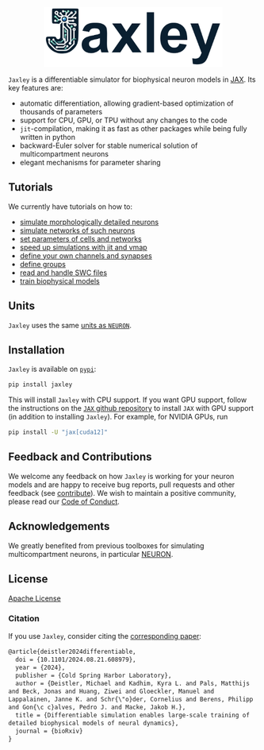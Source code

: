 
<p align="center">
  <img src="logo.png?raw=true" width="360">
</p>

`Jaxley` is a differentiable simulator for biophysical neuron models in [JAX](https://github.com/google/jax). Its key features are:

- automatic differentiation, allowing gradient-based optimization of thousands of parameters  
- support for CPU, GPU, or TPU without any changes to the code  
- `jit`-compilation, making it as fast as other packages while being fully written in python  
- backward-Euler solver for stable numerical solution of multicompartment neurons  
- elegant mechanisms for parameter sharing


## Tutorials

We currently have tutorials on how to:

- [simulate morphologically detailed neurons](https://jaxleyverse.github.io/jaxley/tutorial/01_morph_neurons/)
- [simulate networks of such neurons](https://jaxleyverse.github.io/jaxley/tutorial/02_small_network/)
- [set parameters of cells and networks](https://jaxleyverse.github.io/jaxley/tutorial/03_setting_parameters/)
- [speed up simulations with jit and vmap](https://jaxleyverse.github.io/jaxley/tutorial/04_jit_and_vmap/)
- [define your own channels and synapses](https://jaxleyverse.github.io/jaxley/tutorial/05_channel_and_synapse_models/)
- [define groups](https://jaxleyverse.github.io/jaxley/tutorial/06_groups/)
- [read and handle SWC files](https://jaxleyverse.github.io/jaxley/tutorial/08_importing_morphologies/)
- [train biophysical models](https://jaxleyverse.github.io/jaxley/tutorial/07_gradient_descent/)


## Units

`Jaxley` uses the same [units as `NEURON`](https://www.neuron.yale.edu/neuron/static/docs/units/unitchart.html).


## Installation
`Jaxley` is available on [`pypi`](https://pypi.org/project/jaxley/):
```sh
pip install jaxley
```
This will install `Jaxley` with CPU support. If you want GPU support, follow the instructions on the [`JAX` github repository](https://github.com/google/jax) to install `JAX` with GPU support (in addition to installing `Jaxley`). For example, for NVIDIA GPUs, run
```sh
pip install -U "jax[cuda12]"
```


## Feedback and Contributions

We welcome any feedback on how `Jaxley` is working for your neuron models and are happy to receive bug reports, pull requests and other feedback (see [contribute](https://github.com/jaxleyverse/jaxley/blob/main/CONTRIBUTING.md)). We wish to maintain a positive community, please read our [Code of Conduct](https://github.com/jaxleyverse/jaxley/blob/main/CODE_OF_CONDUCT.md).


## Acknowledgements

We greatly benefited from previous toolboxes for simulating multicompartment neurons, in particular [NEURON](https://github.com/neuronsimulator/nrn).


## License

[Apache License](https://github.com/jaxleyverse/jaxley/blob/main/LICENSE)


### Citation

If you use `Jaxley`, consider citing the [corresponding paper](https://www.biorxiv.org/content/10.1101/2024.08.21.608979):

```
@article{deistler2024differentiable,
  doi = {10.1101/2024.08.21.608979},
  year = {2024},
  publisher = {Cold Spring Harbor Laboratory},
  author = {Deistler, Michael and Kadhim, Kyra L. and Pals, Matthijs and Beck, Jonas and Huang, Ziwei and Gloeckler, Manuel and Lappalainen, Janne K. and Schr{\"o}der, Cornelius and Berens, Philipp and Gon{\c c}alves, Pedro J. and Macke, Jakob H.},
  title = {Differentiable simulation enables large-scale training of detailed biophysical models of neural dynamics},
  journal = {bioRxiv}
}
```